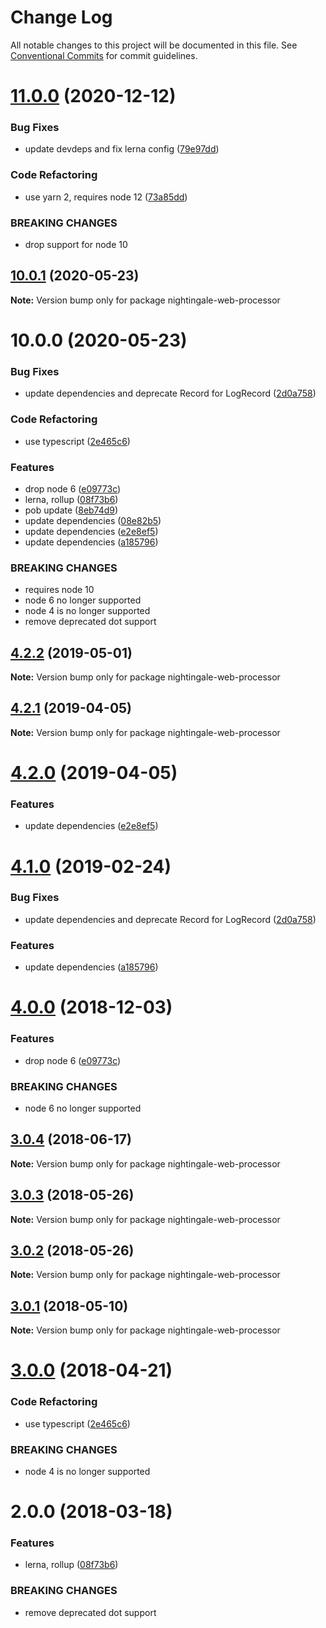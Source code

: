 # Change Log

All notable changes to this project will be documented in this file.
See [Conventional Commits](https://conventionalcommits.org) for commit guidelines.

# [11.0.0](https://github.com/christophehurpeau/nightingale/compare/v10.0.1...v11.0.0) (2020-12-12)


### Bug Fixes

* update devdeps and fix lerna config ([79e97dd](https://github.com/christophehurpeau/nightingale/commit/79e97dd8ad0750a2e5871d9fdeee49de1668bf77))


### Code Refactoring

* use yarn 2, requires node 12 ([73a85dd](https://github.com/christophehurpeau/nightingale/commit/73a85ddc37dbfe53b80fd6feea6cbd31874ea771))


### BREAKING CHANGES

* drop support for node 10





## [10.0.1](https://github.com/christophehurpeau/nightingale/compare/v10.0.0...v10.0.1) (2020-05-23)

**Note:** Version bump only for package nightingale-web-processor





# 10.0.0 (2020-05-23)


### Bug Fixes

* update dependencies and deprecate Record for LogRecord ([2d0a758](https://github.com/christophehurpeau/nightingale/commit/2d0a758))


### Code Refactoring

* use typescript ([2e465c6](https://github.com/christophehurpeau/nightingale/commit/2e465c6))


### Features

* drop node 6 ([e09773c](https://github.com/christophehurpeau/nightingale/commit/e09773c))
* lerna, rollup ([08f73b6](https://github.com/christophehurpeau/nightingale/commit/08f73b6))
* pob update ([8eb74d9](https://github.com/christophehurpeau/nightingale/commit/8eb74d9))
* update dependencies ([08e82b5](https://github.com/christophehurpeau/nightingale/commit/08e82b5))
* update dependencies ([e2e8ef5](https://github.com/christophehurpeau/nightingale/commit/e2e8ef5))
* update dependencies ([a185796](https://github.com/christophehurpeau/nightingale/commit/a185796))


### BREAKING CHANGES

* requires node 10
* node 6 no longer supported
* node 4 is no longer supported
* remove deprecated dot support





## [4.2.2](https://github.com/christophehurpeau/nightingale/compare/nightingale-web-processor@4.2.1...nightingale-web-processor@4.2.2) (2019-05-01)

**Note:** Version bump only for package nightingale-web-processor





## [4.2.1](https://github.com/christophehurpeau/nightingale/compare/nightingale-web-processor@4.2.0...nightingale-web-processor@4.2.1) (2019-04-05)

**Note:** Version bump only for package nightingale-web-processor





# [4.2.0](https://github.com/christophehurpeau/nightingale/compare/nightingale-web-processor@4.1.0...nightingale-web-processor@4.2.0) (2019-04-05)


### Features

* update dependencies ([e2e8ef5](https://github.com/christophehurpeau/nightingale/commit/e2e8ef5))





# [4.1.0](https://github.com/christophehurpeau/nightingale/compare/nightingale-web-processor@4.0.0...nightingale-web-processor@4.1.0) (2019-02-24)


### Bug Fixes

* update dependencies and deprecate Record for LogRecord ([2d0a758](https://github.com/christophehurpeau/nightingale/commit/2d0a758))


### Features

* update dependencies ([a185796](https://github.com/christophehurpeau/nightingale/commit/a185796))





# [4.0.0](https://github.com/christophehurpeau/nightingale/compare/nightingale-web-processor@3.0.4...nightingale-web-processor@4.0.0) (2018-12-03)


### Features

* drop node 6 ([e09773c](https://github.com/christophehurpeau/nightingale/commit/e09773c))


### BREAKING CHANGES

* node 6 no longer supported





<a name="3.0.4"></a>
## [3.0.4](https://github.com/christophehurpeau/nightingale/compare/nightingale-web-processor@3.0.3...nightingale-web-processor@3.0.4) (2018-06-17)

**Note:** Version bump only for package nightingale-web-processor





<a name="3.0.3"></a>
## [3.0.3](https://github.com/christophehurpeau/nightingale/compare/nightingale-web-processor@3.0.2...nightingale-web-processor@3.0.3) (2018-05-26)

**Note:** Version bump only for package nightingale-web-processor





<a name="3.0.2"></a>
## [3.0.2](https://github.com/christophehurpeau/nightingale/compare/nightingale-web-processor@3.0.1...nightingale-web-processor@3.0.2) (2018-05-26)

**Note:** Version bump only for package nightingale-web-processor





<a name="3.0.1"></a>
## [3.0.1](https://github.com/christophehurpeau/nightingale/compare/nightingale-web-processor@3.0.0...nightingale-web-processor@3.0.1) (2018-05-10)

**Note:** Version bump only for package nightingale-web-processor





<a name="3.0.0"></a>
# [3.0.0](https://github.com/christophehurpeau/nightingale/compare/nightingale-web-processor@2.0.0...nightingale-web-processor@3.0.0) (2018-04-21)


### Code Refactoring

* use typescript ([2e465c6](https://github.com/christophehurpeau/nightingale/commit/2e465c6))


### BREAKING CHANGES

* node 4 is no longer supported





<a name="2.0.0"></a>
# 2.0.0 (2018-03-18)


### Features

* lerna, rollup ([08f73b6](https://github.com/christophehurpeau/nightingale/commit/08f73b6))


### BREAKING CHANGES

* remove deprecated dot support
